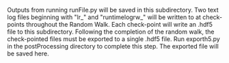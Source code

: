 Outputs from running runFile.py will be saved in this subdirectory. Two text log files beginning with "lr_" and "runtimelogrw_" will be written to at check-points throughout the Random Walk. 
Each check-point will write an .hdf5 file to this subdirectory.
Following the completion of the random walk, the check-pointed files must be exported to a single .hdf5 file. Run exporth5.py in the postProcessing directory to complete this step. The exported file will be saved here.